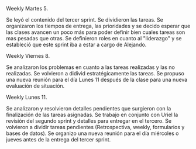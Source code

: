 Weekly Martes 5.

Se leyó el contenido del tercer sprint. 
Se dividieron las tareas. 
Se organizaron los tiempos de entrega, las prioridades y se decido esperar que las clases avancen un poco más para poder definir bien cuales tareas son mas pesadas que otras.
Se definieron roles en cuanto al "liderazgo" y se estableció que este sprint iba a estar a cargo de Alejando. 

Weekly Viernes 8.

Se analizaron los problemas en cuanto a las tareas realizadas y las no realizadas. 
Se volvieron a didivid estratégicamente las tareas. 
Se propuso una nueva reunión para el día Lunes 11 después de la clase para una nueva evaluación de situación. 


Weekly Lunes 11.

Se analizaron y resolvieron detalles pendientes que surgieron con la finalización de las tareas asignadas.
Se trabajo en conjunto con Uriel la revisión del segundo sprint y detalles para entregar en el tercero. 
Se volvieron a dividir tareas pendientes (Retrospectiva, weekly, formularios y bases de datos). 
Se organizo una nueva reunión para el día miércoles o jueves antes de la entrega del tercer sprint. 

